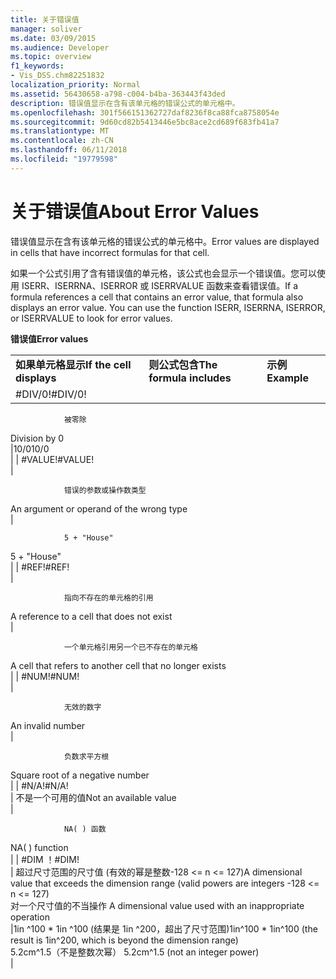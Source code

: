 ```yaml
---
title: 关于错误值
manager: soliver
ms.date: 03/09/2015
ms.audience: Developer
ms.topic: overview
f1_keywords:
- Vis_DSS.chm82251832
localization_priority: Normal
ms.assetid: 56430658-a798-c004-b4ba-363443f43ded
description: 错误值显示在含有该单元格的错误公式的单元格中。
ms.openlocfilehash: 301f566151362727daf8236f8ca88fca8758054e
ms.sourcegitcommit: 9d60cd82b5413446e5bc8ace2cd689f683fb41a7
ms.translationtype: MT
ms.contentlocale: zh-CN
ms.lasthandoff: 06/11/2018
ms.locfileid: "19779598"
---
```

# <a name="about-error-values"></a><span data-ttu-id="6df4e-103">关于错误值</span><span class="sxs-lookup"><span data-stu-id="6df4e-103">About Error Values</span></span>

<span data-ttu-id="6df4e-104">错误值显示在含有该单元格的错误公式的单元格中。</span><span class="sxs-lookup"><span data-stu-id="6df4e-104">Error values are displayed in cells that have incorrect formulas for that cell.</span></span>
  
<span data-ttu-id="6df4e-p101">如果一个公式引用了含有错误值的单元格，该公式也会显示一个错误值。您可以使用 ISERR、ISERRNA、ISERROR 或 ISERRVALUE 函数来查看错误值。</span><span class="sxs-lookup"><span data-stu-id="6df4e-p101">If a formula references a cell that contains an error value, that formula also displays an error value. You can use the function ISERR, ISERRNA, ISERROR, or ISERRVALUE to look for error values.</span></span>
  
<span data-ttu-id="6df4e-107">**错误值**</span><span class="sxs-lookup"><span data-stu-id="6df4e-107">**Error values**</span></span>

||||
|:-----|:-----|:-----|
|<span data-ttu-id="6df4e-108">**如果单元格显示**</span><span class="sxs-lookup"><span data-stu-id="6df4e-108">**If the cell displays**</span></span> <br/> |<span data-ttu-id="6df4e-109">**则公式包含**</span><span class="sxs-lookup"><span data-stu-id="6df4e-109">**The formula includes**</span></span> <br/> |<span data-ttu-id="6df4e-110">**示例**</span><span class="sxs-lookup"><span data-stu-id="6df4e-110">**Example**</span></span> <br/> |
| <span data-ttu-id="6df4e-111">#DIV/0!</span><span class="sxs-lookup"><span data-stu-id="6df4e-111">#DIV/0!</span></span>  <br/> |<span data-ttu-id="6df4e-112">
                被零除
</span><span class="sxs-lookup"><span data-stu-id="6df4e-112">Division by 0</span></span>  <br/> |<span data-ttu-id="6df4e-113">10/0</span><span class="sxs-lookup"><span data-stu-id="6df4e-113">10/0</span></span>  <br/> |
| <span data-ttu-id="6df4e-114">#VALUE!</span><span class="sxs-lookup"><span data-stu-id="6df4e-114">#VALUE!</span></span>  <br/> | <span data-ttu-id="6df4e-115">
                
                
                错误的参数或操作数类型
</span><span class="sxs-lookup"><span data-stu-id="6df4e-115">An argument or operand of the wrong type</span></span>  <br/> | <span data-ttu-id="6df4e-116">
                
                
                5 + "House"
</span><span class="sxs-lookup"><span data-stu-id="6df4e-116">5 + "House"</span></span>  <br/> |
| <span data-ttu-id="6df4e-117">#REF!</span><span class="sxs-lookup"><span data-stu-id="6df4e-117">#REF!</span></span>  <br/> | <span data-ttu-id="6df4e-118">
                
                
                指向不存在的单元格的引用
</span><span class="sxs-lookup"><span data-stu-id="6df4e-118">A reference to a cell that does not exist</span></span>  <br/> | <span data-ttu-id="6df4e-119">
                
                
                一个单元格引用另一个已不存在的单元格
</span><span class="sxs-lookup"><span data-stu-id="6df4e-119">A cell that refers to another cell that no longer exists</span></span>  <br/> |
| <span data-ttu-id="6df4e-120">#NUM!</span><span class="sxs-lookup"><span data-stu-id="6df4e-120">#NUM!</span></span>  <br/> | <span data-ttu-id="6df4e-121">
                
                
                无效的数字
</span><span class="sxs-lookup"><span data-stu-id="6df4e-121">An invalid number</span></span>  <br/> | <span data-ttu-id="6df4e-122">
                
                
                负数求平方根
</span><span class="sxs-lookup"><span data-stu-id="6df4e-122">Square root of a negative number</span></span>  <br/> |
| <span data-ttu-id="6df4e-123">#N/A!</span><span class="sxs-lookup"><span data-stu-id="6df4e-123">#N/A!</span></span>  <br/> | <span data-ttu-id="6df4e-124">不是一个可用的值</span><span class="sxs-lookup"><span data-stu-id="6df4e-124">Not an available value</span></span>  <br/> | <span data-ttu-id="6df4e-125">
                
                
                NA( ) 函数
</span><span class="sxs-lookup"><span data-stu-id="6df4e-125">NA( ) function</span></span>  <br/> |
| <span data-ttu-id="6df4e-126">#DIM ！</span><span class="sxs-lookup"><span data-stu-id="6df4e-126">#DIM!</span></span>  <br/> | <span data-ttu-id="6df4e-127">超过尺寸范围的尺寸值 (有效的幂是整数-128 \<= n \<= 127)</span><span class="sxs-lookup"><span data-stu-id="6df4e-127">A dimensional value that exceeds the dimension range (valid powers are integers -128 \<= n \<= 127)</span></span>  <br/> <span data-ttu-id="6df4e-128">对一个尺寸值的不当操作
</span><span class="sxs-lookup"><span data-stu-id="6df4e-128">A dimensional value used with an inappropriate operation</span></span>  <br/> |<span data-ttu-id="6df4e-129">1in ^100 \* 1in ^100 (结果是 1in ^200，超出了尺寸范围)</span><span class="sxs-lookup"><span data-stu-id="6df4e-129">1in^100 \* 1in^100 (the result is 1in^200, which is beyond the dimension range)</span></span>  <br/> <span data-ttu-id="6df4e-130">5.2cm^1.5（不是整数次幂）
</span><span class="sxs-lookup"><span data-stu-id="6df4e-130">5.2cm^1.5 (not an integer power)</span></span>  <br/> |
   

